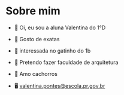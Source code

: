 # Sobre mim
- :crescent_moon: Oi, eu sou a aluna Valentina do 1°D

- :white_heart: Gosto de exatas 

- :white_heart: interessada no gatinho do 1b

- :black_heart: Pretendo fazer faculdade de arquitetura

- :blue_heart: Amo cachorros

- :desktop_computer: valentina.pontes@escola.pr.gov.br

<!---
tinasartori1/tinasartori1 is a ✨ special ✨ repository because its `README.md` (this file) appears on your GitHub profile.
You can click the Preview link to take a look at your changes.
--->

